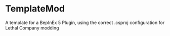 # TemplateMod
A template for a BepInEx 5 Plugin, using the correct .csproj configuration for Lethal Company modding
